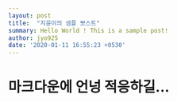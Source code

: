 ```yaml
---
layout: post
title:  "지윤이의 샘플 뽀스트"
summary: Hello World ! This is a sample post!
author: jyo925
date: '2020-01-11 16:55:23 +0530'
---
```



# 마크다운에 언넝 적응하길...









